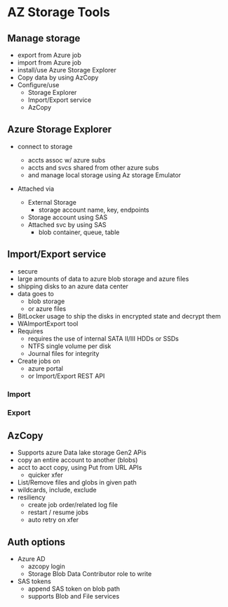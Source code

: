 # AZ Storage Tools

## Manage storage
* export from Azure job
* import from Azure job
* install/use Azure Storage Explorer
* Copy data by using AzCopy
* Configure/use
  * Storage Explorer
  * Import/Export service
  * AzCopy

## Azure Storage Explorer
* connect to storage 
  * accts assoc w/ azure subs
  * accts and svcs shared from other azure subs
  * and manage local storage using Az storage Emulator

*  Attached via
   *  External Storage
      *  storage account name, key, endpoints
   *  Storage account using SAS
   *  Attached svc by using SAS
      *  blob container, queue, table


## Import/Export service
* secure
* large amounts of data to azure blob storage and azure files
* shipping disks to an azure data center
* data goes to 
  * blob storage
  * or azure files
* BitLocker usage to ship the disks in encrypted state and decrypt them
* WAImportExport tool
* Requires
  * requires the use of internal SATA II/III HDDs or SSDs
  * NTFS single volume per disk
  * Journal files for integrity
* Create jobs on 
  * azure portal
  * or Import/Export REST API
### Import
### Export


## AzCopy
* Supports azure Data lake storage Gen2 APis
* copy an entire account to another (blobs)
* acct to acct copy, using Put from URL APIs
  * quicker xfer
* List/Remove files and globs in given path
* wildcards, include, exclude
* resiliency
  * create job order/related log file
  * restart / resume jobs
  * auto retry on xfer

## Auth options
* Azure AD
  * azcopy login
  * Storage Blob Data Contributor role to write
* SAS tokens
  * append SAS token on blob path
  * supports Blob and File services